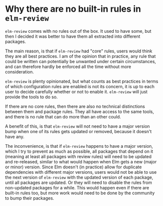 # Why there are no built-in rules in `elm-review`

`elm-review` comes with no rules out of the box. It used to have some, but then I
decided it was better to have them all extracted into different packages.

The main reason, is that if `elm-review` had "core" rules, users would think they
are all best practices. I am of the opinion that in practice, any rule that
could be written can potentially be unwanted under certain circumstances, and
can therefore hardly be enforced all the time without more consideration.

`elm-review` is plenty opinionated, but what counts as best practices in terms of
which configuration rules are enabled is not its concern, it is up to each user
to decide carefully whether or not to enable it. `elm-review` will just provide
the tools to do so.

If there are no core rules, then there are also no technical distinctions
between them and package rules. They all have access to the same tools, and
there is no rule that can do more than an other could.

A benefit of this, is that `elm-review` will not need to have a major version
bump when one of its rules gets updated or removed, because it doesn't have any.

The inconvenience, is that if `elm-review` happens to have a major version, which
I try to prevent as much as possible, all packages that depend on it (meaning at
least all packages with review rules) will need to be updated and re-released,
similar to what would happen when Elm gets a new (major or minor) version. Since
Elm doesn't (in practice) allow for duplicate dependencies with different major
versions, users would not be able to use the next version of `elm-review` with the
updated version of each package, until all packages are updated. Or they will
need to disable the rules from non-updated packages for a while.
This would happen even if there are built-in rules too, but more work would need
to be done by the community to bump their packages.
